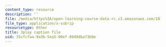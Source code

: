 ```yaml
---
content_type: resource
description: ''
file: /media/https%3A/open-learning-course-data-rc.s3.amazonaws.com/18-03sc-differential-equations-fall-2011/35cfc7aa9a3b5ea590ef8949dba73b0e_IGk-7EKR35A.vtt
file_type: application/x-subrip
resourcetype: Other
title: 3play caption file
uid: 35cfc7aa-9a3b-5ea5-90ef-8949dba73b0e
---
```

